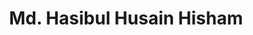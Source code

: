 ---
order: 6

title: "Md. Hasibul Husain Hisham"

draft: false

bg_image: "images/backgrounds/page-title.jpg"

image: "images/executives/hasibul-hisham.JPG"

designation: "Treasurer"

contact:
  # contact item loop
  - name : "mdhasibulhussainh@gmail.com"
    icon : "ti-email" # icon pack : https://themify.me/themify-icons
    link : "mailto:mdhasibulhussainh@gmail.com"

  # contact item loop
  - name : "Hasibul Hisham"
    icon : "ti-facebook" # icon pack : https://themify.me/themify-icons
    link : "#"

  # contact item loop
  - name : "IEEE ID: 96067989"
    icon : "ti-world" # icon pack : https://themify.me/themify-icons
    link : "#96067989"

# type
type: "executives"
---